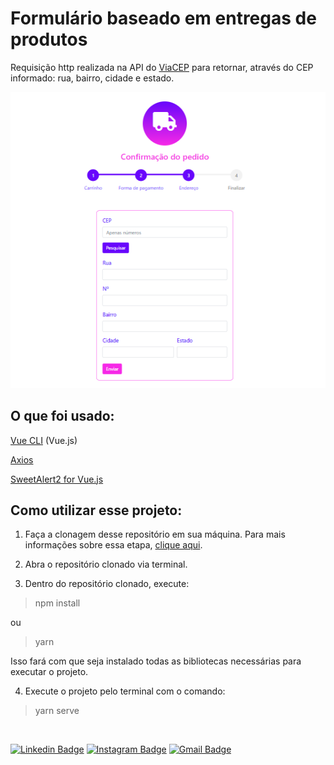 # Formulário baseado em entregas de produtos

Requisição http realizada na API do [ViaCEP](https://viacep.com.br/) para retornar, através do CEP informado: rua, bairro, cidade e estado.

![](img-form.png)

## O que foi usado:
[Vue CLI](https://cli.vuejs.org/) (Vue.js)

[Axios](https://github.com/axios/axios)

[SweetAlert2 for Vue.js](https://www.npmjs.com/package/vue-sweetalert2)


## Como utilizar esse projeto:
1) Faça a clonagem desse repositório em sua máquina.
Para mais informações sobre essa etapa, [clique aqui](https://docs.github.com/pt/github/creating-cloning-and-archiving-repositories/cloning-a-repository).

2) Abra o repositório clonado via terminal.

3) Dentro do repositório clonado, execute:
> npm install 

ou
> yarn

Isso fará com que seja instalado todas as bibliotecas necessárias para executar o projeto.

4) Execute o projeto pelo terminal com o comando:
> yarn serve

<br>


[![Linkedin Badge](https://img.shields.io/badge/-Débora%20Taveira-blue?style=flat-square&logo=Linkedin&logoColor=white&link=https://www.linkedin.com/in/débora-taveira/)](https://www.linkedin.com/in/débora-taveira/) [![Instagram Badge](https://img.shields.io/badge/-Débora%20Taveira-df3264?style=flat-square&logo=Instagram&logoColor=white&link=https://www.instagram.com/deborataveiracode/)](https://www.instagram.com/deborataveiracode/) [![Gmail Badge](https://img.shields.io/badge/-deborataveirapvh@gmail.com-red?style=flat-square&logo=Gmail&logoColor=white&link=mailto:deborataveirapvh@gmail.com)](mailto:deborataveirapvh@gmail.com) 
